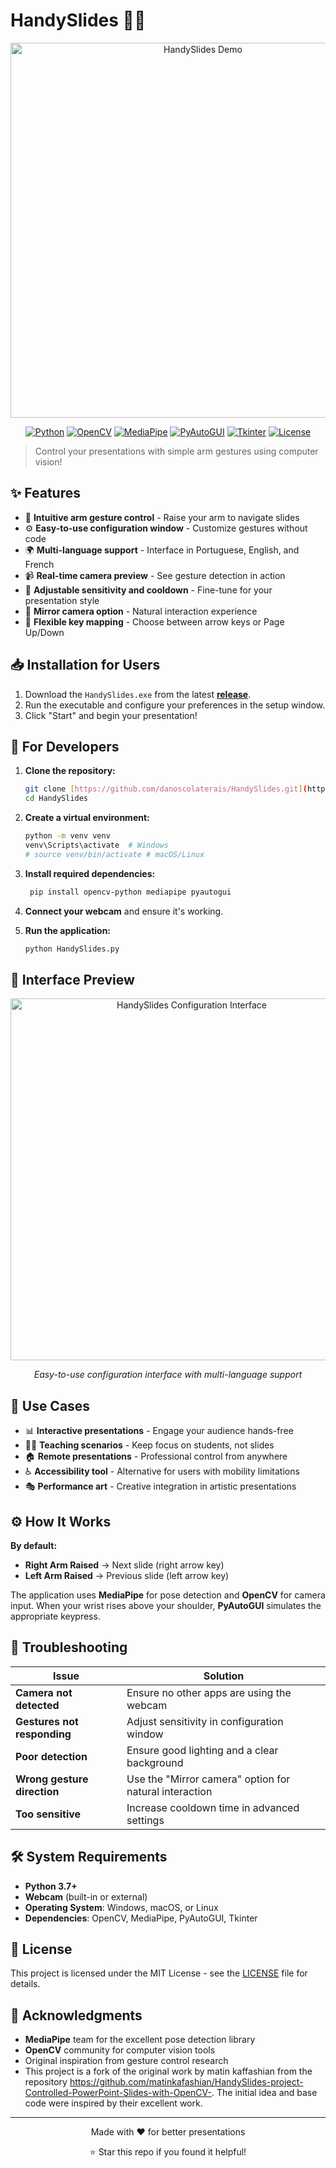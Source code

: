# HandySlides 🙋‍♂️

<div align="center">
    <img width="600" height="600" alt="HandySlides Demo" src="https://github.com/user-attachments/assets/233ca1a9-8bef-4a36-905e-14888efd4e9c" />
</div>

<div align="center">
    
[![Python](https://img.shields.io/badge/Python-3.7+-blue.svg?style=flat-square&logo=python)](https://www.python.org/)
[![OpenCV](https://img.shields.io/badge/OpenCV-4.0+-green.svg?style=flat-square&logo=opencv)](https://opencv.org/)
[![MediaPipe](https://img.shields.io/badge/MediaPipe-0.8+-orange.svg?style=flat-square&logo=google)](https://google.github.io/mediapipe/)
[![PyAutoGUI](https://img.shields.io/badge/PyAutoGUI-0.9+-lightgrey.svg?style=flat-square)](https://pyautogui.readthedocs.io/en/latest/)
[![Tkinter](https://img.shields.io/badge/GUI-Tkinter-yellow.svg?style=flat-square)](https://docs.python.org/3/library/tkinter.html)
[![License](https://img.shields.io/badge/License-MIT-blue.svg?style=flat-square)](LICENSE)

</div>

> Control your presentations with simple arm gestures using computer vision!

## ✨ Features

- 🎯 **Intuitive arm gesture control** - Raise your arm to navigate slides
- ⚙️ **Easy-to-use configuration window** - Customize gestures without code
- 🌍 **Multi-language support** - Interface in Portuguese, English, and French
- 📹 **Real-time camera preview** - See gesture detection in action
- 🔧 **Adjustable sensitivity and cooldown** - Fine-tune for your presentation style
- 🎨 **Mirror camera option** - Natural interaction experience
- 🎹 **Flexible key mapping** - Choose between arrow keys or Page Up/Down

## 📥 Installation for Users

1.  Download the `HandySlides.exe` from the latest [**release**](https://github.com/danoscolaterais/HandySlides/releases).
2.  Run the executable and configure your preferences in the setup window.
3.  Click "Start" and begin your presentation!

## 🚀 For Developers

1.  **Clone the repository:**
    ```bash
    git clone [https://github.com/danoscolaterais/HandySlides.git](https://github.com/danoscolaterais/HandySlides.git)
    cd HandySlides
    ```

2.  **Create a virtual environment:**
    ```bash
    python -m venv venv
    venv\Scripts\activate  # Windows
    # source venv/bin/activate # macOS/Linux
    ```

3.  **Install required dependencies:**
    ```bash
     pip install opencv-python mediapipe pyautogui
    ```

4.  **Connect your webcam** and ensure it's working.

5.  **Run the application:**
    ```bash
    python HandySlides.py
    ```

## 📸 Interface Preview

<div align="center">
    <img width="564" height="579" alt="HandySlides Configuration Interface" src="https://github.com/user-attachments/assets/6b9ca4af-f1fa-40bd-81ba-212b4b0d297c" />
    <p><em>Easy-to-use configuration interface with multi-language support</em></p>
</div>

## 🎯 Use Cases

- 📊 **Interactive presentations** - Engage your audience hands-free
- 👩‍🏫 **Teaching scenarios** - Keep focus on students, not slides
- 🏠 **Remote presentations** - Professional control from anywhere
- ♿ **Accessibility tool** - Alternative for users with mobility limitations
- 🎭 **Performance art** - Creative integration in artistic presentations

## ⚙️ How It Works

**By default:**
- **Right Arm Raised** → Next slide (right arrow key)
- **Left Arm Raised** → Previous slide (left arrow key)

The application uses **MediaPipe** for pose detection and **OpenCV** for camera input. When your wrist rises above your shoulder, **PyAutoGUI** simulates the appropriate keypress.

## 🔧 Troubleshooting

| Issue | Solution |
|-------|----------|
| **Camera not detected** | Ensure no other apps are using the webcam |
| **Gestures not responding** | Adjust sensitivity in configuration window |
| **Poor detection** | Ensure good lighting and a clear background |
| **Wrong gesture direction** | Use the "Mirror camera" option for natural interaction |
| **Too sensitive** | Increase cooldown time in advanced settings |

## 🛠️ System Requirements

- **Python 3.7+**
- **Webcam** (built-in or external)
- **Operating System**: Windows, macOS, or Linux
- **Dependencies**: OpenCV, MediaPipe, PyAutoGUI, Tkinter

## 📝 License

This project is licensed under the MIT License - see the [LICENSE](LICENSE) file for details.

## 🙏 Acknowledgments

- **MediaPipe** team for the excellent pose detection library
- **OpenCV** community for computer vision tools
- Original inspiration from gesture control research
- This project is a fork of the original work by matin kaffashian from the repository https://github.com/matinkafashian/HandySlides-project-Controlled-PowerPoint-Slides-with-OpenCV-. The initial idea and base code were inspired by their excellent work.
---

<div align="center">
    <p>Made with ❤️ for better presentations</p>
    <p>⭐ Star this repo if you found it helpful!</p>
</div>
